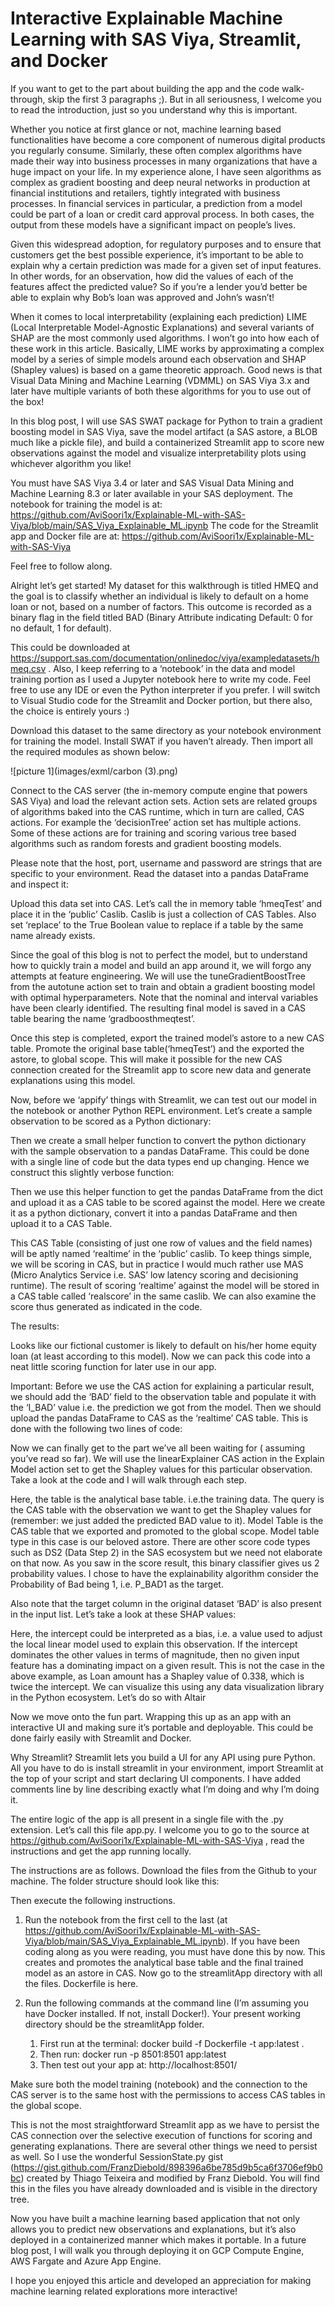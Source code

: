 # Interactive Explainable Machine Learning with SAS Viya, Streamlit, and Docker

If you want to get to the part about building the app and the code walk-through, skip the first 3 paragraphs ;). But in all seriousness, I welcome you to read the introduction, just so you understand why this is important.

                                                         
                                                                   
                                                                   
Whether you notice at first glance or not, machine learning based functionalities have become a core component of numerous digital products you regularly consume. Similarly, these often complex algorithms have made their way into business processes in many organizations that have a huge impact on your life. In my experience alone, I have seen algorithms as complex as gradient boosting and deep neural networks in production at financial institutions and retailers, tightly integrated with business processes. In financial services in particular, a prediction from a model could be part of a loan or credit card approval process. In both cases, the output from these models have a significant impact on people’s lives.

Given this widespread adoption, for regulatory purposes and to ensure that customers get the best possible experience, it’s important to be able to explain why a certain prediction was made for a given set of input features. In other words, for an observation, how did the values of each of the features affect the predicted value? So if you’re a lender you’d better be able to explain why Bob’s loan was approved and John’s wasn’t!

When it comes to local interpretability (explaining each prediction) LIME (Local Interpretable Model-Agnostic Explanations) and several variants of SHAP are the most commonly used algorithms. I won’t go into how each of these work in this article. Basically, LIME works by approximating a complex model by a series of simple models around each observation and SHAP (Shapley values) is based on a game theoretic approach. Good news is that Visual Data Mining and Machine Learning (VDMML) on SAS Viya 3.x and later have multiple variants of both these algorithms for you to use out of the box!

In this blog post, I will use SAS SWAT package for Python to train a gradient boosting model in SAS Viya, save the model artifact (a SAS astore, a BLOB much like a pickle file), and build a containerized Streamlit app to score new observations against the model and visualize interpretability plots using whichever algorithm you like!

You must have SAS Viya 3.4 or later and SAS Visual Data Mining and Machine Learning 8.3 or later available in your SAS deployment.
The notebook for training the model is at: https://github.com/AviSoori1x/Explainable-ML-with-SAS-Viya/blob/main/SAS_Viya_Explainable_ML.ipynb
The code for the Streamlit app and Docker file are at: https://github.com/AviSoori1x/Explainable-ML-with-SAS-Viya

Feel free to follow along.

Alright let’s get started! My dataset for this walkthrough is titled HMEQ and the goal is to classify whether an individual is likely to default on a home loan or not, based on a number of factors. This outcome is recorded as a binary flag in the field titled BAD (Binary Attribute indicating Default: 0 for no default, 1 for default). 

This could be downloaded at https://support.sas.com/documentation/onlinedoc/viya/exampledatasets/hmeq.csv . Also, I keep referring to a ‘notebook’ in the data and model training portion as I used a Jupyter notebook here to write my code. Feel free to use any IDE or even the Python interpreter if you prefer. I will switch to Visual Studio code for the Streamlit and Docker portion, but there also, the choice is entirely yours :)

Download this dataset to the same directory as your notebook environment for training the model. Install SWAT if you haven’t already. Then import all the required modules as shown below:

![picture 1](images/exml/carbon (3).png)

Connect to the CAS server (the in-memory compute engine that powers SAS Viya) and load the relevant action sets. Action sets are related groups of algorithms baked into the CAS runtime, which in turn are called, CAS actions. For example the ‘decisionTree’ action set has multiple actions. Some of these actions are for training and scoring various tree based algorithms such as random forests and gradient boosting models.

Please note that the host, port, username and password are strings that are specific to your environment.
Read the dataset into a pandas DataFrame and inspect it:

Upload this data set into CAS. Let’s call the in memory table ‘hmeqTest’ and place it in the ‘public’ Caslib. Caslib is just a collection of CAS Tables. Also set ‘replace’ to the True Boolean value to replace if a table by the same name already exists.

Since the goal of this blog is not to perfect the model, but to understand how to quickly train a model and build an app around it, we will forgo any attempts at feature engineering. We will use the tuneGradientBoostTree from the autotune action set to train and obtain a gradient boosting model with optimal hyperparameters. Note that the nominal and interval variables have been clearly identified. The resulting final model is saved in a CAS table bearing the name ‘gradboosthmeqtest’.

Once this step is completed, export the trained model’s astore to a new CAS table. Promote the original base table(‘hmeqTest’) and the exported the astore, to global scope. This will make it possible for the new CAS connection created for the Streamlit app to score new data and generate explanations using this model.

Now, before we ‘appify’ things with Streamlit, we can test out our model in the notebook or another Python REPL environment.
Let’s create a sample observation to be scored as a Python dictionary:

Then we create a small helper function to convert the python dictionary with the sample observation to a pandas DataFrame. This could be done with a single line of code but the data types end up changing. Hence we construct this slightly verbose function:

Then we use this helper function to get the pandas DataFrame from the dict and upload it as a CAS table to be scored against the model. Here we create it as a python dictionary, convert it into a pandas DataFrame and then upload it to a CAS Table.

This CAS Table (consisting of just one row of values and the field names) will be aptly named ‘realtime’ in the ‘public’ caslib. To keep things simple, we will be scoring in CAS, but in practice I would much rather use MAS (Micro Analytics Service i.e. SAS’ low latency scoring and decisioning runtime). The result of scoring ‘realtime’ against the model will be stored in a CAS table called ‘realscore’ in the same caslib. We can also examine the score thus generated as indicated in the code.

The results:

Looks like our fictional customer is likely to default on his/her home equity loan (at least according to this model). Now we can pack this code into a neat little scoring function for later use in our app.

Important: Before we use the CAS action for explaining a particular result, we should add the ‘BAD’ field to the observation table and populate it with the ‘I_BAD’ value i.e. the prediction we got from the model. Then we should upload the pandas DataFrame to CAS as the ‘realtime’ CAS table. This is done with the following two lines of code:

Now we can finally get to the part we’ve all been waiting for ( assuming you’ve read so far). We will use the linearExplainer CAS action in the Explain Model action set to get the Shapley values for this particular observation. Take a look at the code and I will walk through each step.

Here, the table is the analytical base table. i.e.the training data. The query is the CAS table with the observation we want to get the Shapley values for (remember: we just added the predicted BAD value to it). Model Table is the CAS table that we exported and promoted to the global scope. Model table type in this case is our beloved astore. There are other score code types such as DS2 (Data Step 2) in the SAS ecosystem but we need not elaborate on that now. As you saw in the score result, this binary classifier gives us 2 probability values. I chose to have the explainability algorithm consider the Probability of Bad being 1, i.e. P_BAD1 as the target.

Also note that the target column in the original dataset ‘BAD’ is also present in the input list. Let’s take a look at these SHAP values:

Here, the intercept could be interpreted as a bias, i.e. a value used to adjust the local linear model used to explain this observation. If the intercept dominates the other values in terms of magnitude, then no given input feature has a dominating impact on a given result. This is not the case in the above example, as Loan amount has a Shapley value of 0.338, which is twice the intercept.
We can visualize this using any data visualization library in the Python ecosystem. Let’s do so with Altair

Now we move onto the fun part. Wrapping this up as an app with an interactive UI and making sure it’s portable and deployable. This could be done fairly easily with Streamlit and Docker.

Why Streamlit? Streamlit lets you build a UI for any API using pure Python. All you have to do is install streamlit in your environment, import Streamlit at the top of your script and start declaring UI components. I have added comments line by line describing exactly what I’m doing and why I’m doing it.

The entire logic of the app is all present in a single file with the .py extension. Let’s call this file app.py. I welcome you to go to the source at https://github.com/AviSoori1x/Explainable-ML-with-SAS-Viya , read the instructions and get the app running locally.

The instructions are as follows.
Download the files from the Github to your machine. The folder structure should look like this:

Then execute the following instructions.

1. Run the notebook from the first cell to the last (at https://github.com/AviSoori1x/Explainable-ML-with-SAS-Viya/blob/main/SAS_Viya_Explainable_ML.ipynb). If you have been coding along as you were reading, you must have done this by now. This creates and promotes the analytical base table and the final trained model as an astore in CAS. Now go to the streamlitApp directory with all the files. Dockerfile is here.

2. Run the following commands at the command line (I’m assuming you have Docker installed. If not, install Docker!). Your present working directory should be the streamlitApp folder.
    
    1. First run at the terminal: docker build -f Dockerfile -t app:latest .
    2. Then run: docker run -p 8501:8501 app:latest
    3. Then test out your app at: http://localhost:8501/


Make sure both the model training (notebook) and the connection to the CAS server is to the same host with the permissions to access CAS tables in the global scope.

This is not the most straightforward Streamlit app as we have to persist the CAS connection over the selective execution of functions for scoring and generating explanations. There are several other things we need to persist as well. So I use the wonderful SessionState.py gist (https://gist.github.com/FranzDiebold/898396a6be785d9b5ca6f3706ef9b0bc) created by Thiago Teixeira and modified by Franz Diebold. You will find this in the files you have already downloaded and is visible in the directory tree.

Now you have built a machine learning based application that not only allows you to predict new observations and explanations, but it’s also deployed in a containerized manner which makes it portable. In a future blog post, I will walk you through deploying it on GCP Compute Engine, AWS Fargate and Azure App Engine.

I hope you enjoyed this article and developed an appreciation for making machine learning related explorations more interactive!
